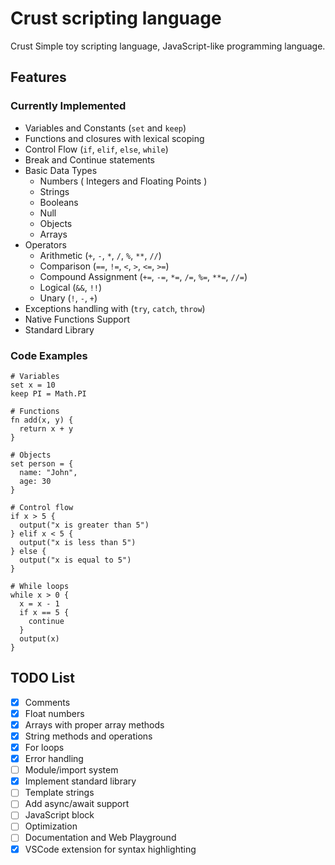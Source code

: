# Crust scripting language

Crust Simple toy scripting language, JavaScript-like programming language.

## Features

### Currently Implemented

- Variables and Constants (`set` and `keep`)
- Functions and closures with lexical scoping
- Control Flow (`if`, `elif`, `else`, `while`)
- Break and Continue statements
- Basic Data Types
  - Numbers ( Integers and Floating Points )
  - Strings
  - Booleans
  - Null
  - Objects
  - Arrays
- Operators
  - Arithmetic (`+`, `-`, `*`, `/`, `%`, `**`, `//`)
  - Comparison (`==`, `!=`, `<`, `>`, `<=`, `>=`)
  - Compound Assignment (`+=`, `-=`, `*=`, `/=`, `%=`, `**=`, `//=`)
  - Logical (`&&`, `!!`)
  - Unary (`!`, `-`, `+`)
- Exceptions handling with (`try`, `catch`, `throw`)
- Native Functions Support
- Standard Library

### Code Examples

```crust
# Variables
set x = 10
keep PI = Math.PI

# Functions
fn add(x, y) {
  return x + y
}

# Objects
set person = {
  name: "John",
  age: 30
}

# Control flow
if x > 5 {
  output("x is greater than 5")
} elif x < 5 {
  output("x is less than 5")
} else {
  output("x is equal to 5")
}

# While loops
while x > 0 {
  x = x - 1
  if x == 5 {
    continue
  }
  output(x)
}
```

## TODO List

- [x] Comments
- [x] Float numbers
- [x] Arrays with proper array methods
- [x] String methods and operations
- [x] For loops
- [x] Error handling
- [ ] Module/import system
- [x] Implement standard library
- [ ] Template strings
- [ ] Add async/await support
- [ ] JavaScript block
- [ ] Optimization
- [ ] Documentation and Web Playground
- [x] VSCode extension for syntax highlighting
